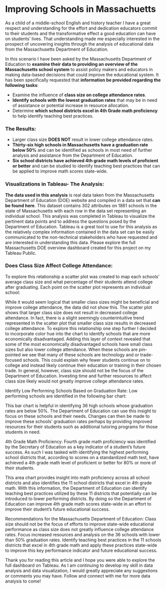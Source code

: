 # Improving Schools in Massachuetts

As a child of a middle-school English and history teacher I have a great respect and understanding for the effort and dedication educators commit to their students and the transformative effect a good education can have on students’ lives. That understanding made me especially interested in the prospect of uncovering insights through the analysis of educational data from the Massachusetts Department of Education.

In this scenario I have been asked by the Massachusetts Department of Education to __examine their data to providing an overview of the Massachusetts school system__ to assist policy makers and educators in making data-based decisions that could improve the educational system. It has been specifically requested that __information be provided regarding the following tasks__:

* Examine the influence of **class size on college attendance rates**.
* __Identify schools with the lowest graduation rates__ that may be in need of assistance or potential increase in resource allocation.
* Determine **which school districts excel in 4th Grade math proficiency** to help identify teaching best practices.

### The Results:

* Larger class size __DOES NOT__ result in lower college attendance rates.
* __Thirty-six high schools in Massachusetts have a graduation rate below 50%__ and can be identified as schools in most need of further analysis and assistance from the Department of Education.
* __Six school districts have achieved 4th grade math levels of proficient or better__ and can be studied to identify teaching best practices that can be applied to improve math scores state-wide.

### Visualizations in Tableau- The Analysis:

**The data used in this analysis** is real data taken from the Massachusetts Department of Education (DOE) website and compiled in a data set that **can be found here**. This dataset contains 302 attributes on 1861 schools in the state of Massachusetts with each row in the data set representing an individual school.
This analysis was completed in Tableau to visualize the pertinent data points and to address the questions posed by the Department of Education. Tableau is a great tool to use for this analysis as the relatively complex information contained in the data set can be easily communicated to the non-technical stakeholders who have requested and are interested in understanding this data.
Please explore the full Massachusetts DOE overview dashboard created for this project on my Tableau Public.

### Does Class Size Affect College Attendance:

To explore this relationship a scatter plot was created to map each schools’ average class size and what percentage of their students attend college after graduating. Each point on the scatter plot represents an individual school:



While it would seem logical that smaller class sizes might be beneficial and improve college attendance, the data did not show this. The scatter plot shows that larger class size does not result in decreased college attendance. In fact, there is a slight seemingly counterintuitive trend represented in the scatter plot that smaller class size results in decreased college attendance. 
To explore this relationship one step further I decided to incorporate color hue into the chart to identify schools that are more economically disadvantaged. Adding this layer of context revealed that some of the most economically disadvantaged schools have small class sizes but also lower college attendance. When these schools are pin-pointed we see that many of these schools are technology and or trade-focused schools. This could explain why fewer students continue on to college and instead likely continue their education or training in their chosen trade.
In general, however, class size should not be the focus of the Department of Education. Investing time and further resources to affect class size likely would not greatly improve college attendance rates.

Identify Low Performing Schools Based on Graduation Rate:
Low performing schools are identified in the following bar chart:



This bar chart is helpful in identifying 36 high schools whose graduation rates are below 50%. The Department of Education can use this insight to focus on these schools and their needs. Changes can then be made to improve these schools’ graduation rates perhaps by providing improved resources for their students such as additional tutoring programs for those students in need.

4th Grade Math Proficiency:
Fourth grade math proficiency was identified by the Secretary of Education as a key indicator of a student’s future success. As such I was tasked with identifying the highest performing school districts that, according to scores on a standardized math test, have achieved a 4th grade math level of proficient or better for 80% or more of their students.



This area chart provides insight into math proficiency across all school districts and also identifies the 11 school districts that excel in 4th grade math. With this information, the Department of Education can identify teaching best practices utilized by these 11 districts that potentially can be introduced to lower performing districts. By doing so the Department of Education can improve 4th grade math scores state-wide in an effort to improve their student’s future educational success.

Recommendations for the Massachusetts Department of Education:
Class size should not be the focus of efforts to improve state-wide educational performance as class size does not greatly influence college attendance rates.
Focus increased resources and analysis on the 36 schools with lower than 50% graduation rates. 
Identify teaching best practices in the 11 schools districts that excel in 4th grade math and apply these practices state-wide to improve this key performance indicator and future educational success.
 
Thank you for reading this article and I hope you were able to explore the full dashboard on Tableau. As I am continuing to develop my skill in data analysis and data visualization, I would greatly appreciate any suggestions or comments you may have. Follow and connect with me for more data analysis to come!
